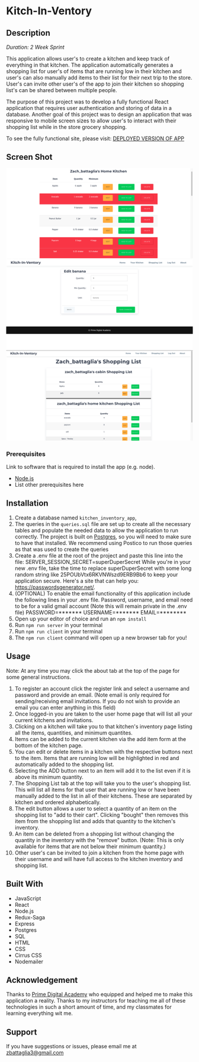 # Kitch-In-Ventory

## Description

_Duration: 2 Week Sprint_

This application allows user's to create a kitchen and keep track of everything in that kitchen. The application automatically generates a shopping list for user's of items that are running low in their kitchen and user's can also manually add items to their list for their next trip to the store. User's can invite other user's of the app to join their kitchen so shopping list's can be shared between multiple people.

The purpose of this project was to develop a fully functional React application that requires user authentication and storing of data in a database. Another goal of this project was to design an application that was responsive to mobile screen sizes to allow user's to interact with their shopping list while in the store grocery shopping.

To see the fully functional site, please visit: [DEPLOYED VERSION OF APP](www.heroku.com)

## Screen Shot

![An Example Kitchen](ScreenShots/KitchenExample.png)
![Editing an Item](ScreenShots/EditingAnItem.png)
![An Example Shopping List](ScreenShots/ShoppingListExample.png)

### Prerequisites

Link to software that is required to install the app (e.g. node).

- [Node.js](https://nodejs.org/en/)
- List other prerequisites here

## Installation

1. Create a database named `kitchen_inventory_app`,
2. The queries in the `queries.sql` file are set up to create all the necessary tables and populate the needed data to allow the application to run correctly. The project is built on [Postgres](https://www.postgresql.org/download/), so you will need to make sure to have that installed. We recommend using Postico to run those queries as that was used to create the queries 
3. Create a .env file at the root of the project and paste this line into the file:
    SERVER_SESSION_SECRET=superDuperSecret
While you're in your new .env file, take the time to replace superDuperSecret with some long random string like 25POUbVtx6RKVNWszd9ERB9Bb6 to keep your application secure. Here's a site that can help you: https://passwordsgenerator.net/.
4. (OPTIONAL) To enable the email functionality of this application include the following lines in your .env file.
    Password, username, and email need to be for a valid gmail account (Note this will remain private in the .env file)
    PASSWORD=*******
    USERNAME=*******
    EMAIL=********
5. Open up your editor of choice and run an `npm install`
6. Run `npm run server` in your terminal
7. Run `npm run client` in your terminal
8. The `npm run client` command will open up a new browser tab for you!

## Usage

Note: At any time you may click the about tab at the top of the page for some general instructions.

1. To register an account click the register link and select a username and password and provide an email. (Note email is only required for sending/receiving email invitations. If you do not wish to provide an email you can enter anything in this field)
2. Once logged-in you are taken to the user home page that will list all your current kitchens and invitations.
3. Clicking on a kitchen will take you to that kitchen's inventory page listing all the items, quantities, and minimum quantites.
4. Items can be added to the current kitchen via the add item form at the bottom of the kitchen page.
5. You can edit or delete items in a kitchen with the respective buttons next to the item. Items that are running low will be highlighted in red and automatically added to the shopping list.
6. Selecting the ADD button next to an item will add it to the list even if it is above its minimum quantity.
7. The Shopping List tab at the top will take you to the user's shopping list. This will list all items for that user that are running low or have been manually added to the list in all of their kitchens. These are separated by kitchen and ordered alphabetically.
8. The edit button allows a user to select a quantity of an item on the shopping list to "add to their cart". Clicking "bought" then removes this item from the shopping list and adds that quantity to the kitchen's inventory.
9. An item can be deleted from a shopping list without changing the quantity in the inventory with the "remove" button. (Note: This is only available for items that are not below their minimum quantity.)
10. Other user's can be invited to join a kitchen from the home page with their username and will have full access to the kitchen inventory and shopping list.

## Built With

- JavaScript
- React
- Node.js
- Redux-Saga
- Express
- Postgres
- SQL
- HTML
- CSS
- Cirrus CSS
- Nodemailer


## Acknowledgement
Thanks to [Prime Digital Academy](www.primeacademy.io) who equipped and helped me to make this application a reality.
Thanks to my instructors for teaching me all of these technologies in such a short amount of time, and my classmates for learning everything wit me.

## Support
If you have suggestions or issues, please email me at [zbattaglia3@gmail.com](www.google.com)
